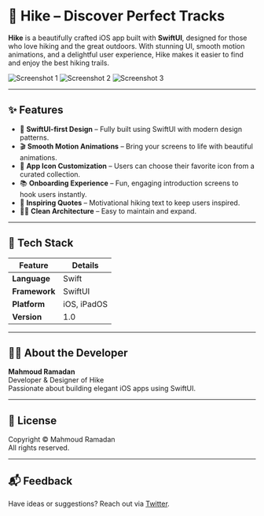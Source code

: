 # 🥾 Hike – Discover Perfect Tracks

**Hike** is a beautifully crafted iOS app built with **SwiftUI**, designed for those who love hiking and the great outdoors. With stunning UI, smooth motion animations, and a delightful user experience, Hike makes it easier to find and enjoy the best hiking trails.

![Screenshot 1](./Simulator%20Screenshot%20-%20iPhone%2016%20Pro%20-%202025-07-12%20at%2022.28.00.png)
![Screenshot 2](./Simulator%20Screenshot%20-%20iPhone%2016%20Pro%20-%202025-07-12%20at%2022.28.10.png)
![Screenshot 3](./Simulator%20Screenshot%20-%20iPhone%2016%20Pro%20-%202025-07-12%20at%2022.28.20.png)

---

## ✨ Features

- 📱 **SwiftUI-first Design** – Fully built using SwiftUI with modern design patterns.
- 🎬 **Smooth Motion Animations** – Bring your screens to life with beautiful animations.
- 🧭 **App Icon Customization** – Users can choose their favorite icon from a curated collection.
- 📚 **Onboarding Experience** – Fun, engaging introduction screens to hook users instantly.
- 🌄 **Inspiring Quotes** – Motivational hiking text to keep users inspired.
- 👨‍💻 **Clean Architecture** – Easy to maintain and expand.

---

## 🔧 Tech Stack

| Feature      | Details       |
|-------------|----------------|
| **Language** | Swift          |
| **Framework** | SwiftUI       |
| **Platform** | iOS, iPadOS    |
| **Version**  | 1.0            |

---

## 👨‍💻 About the Developer

**Mahmoud Ramadan**  
Developer & Designer of Hike  
Passionate about building elegant iOS apps using SwiftUI.

---

## 📄 License

Copyright © Mahmoud Ramadan  
All rights reserved.

---

## 📬 Feedback

Have ideas or suggestions? Reach out via [Twitter](https://x.com/ramadanDEV).


